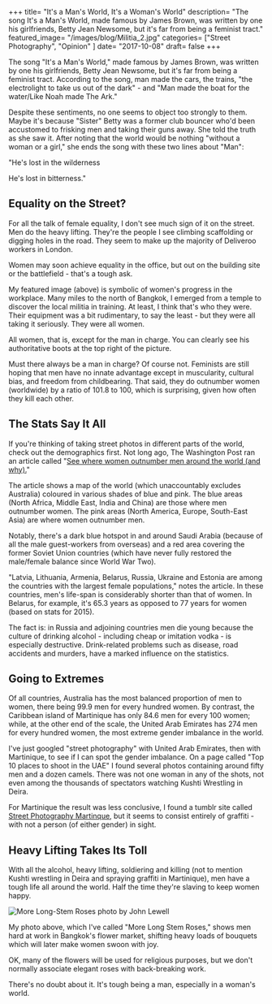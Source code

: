 +++
title= "It's a Man's World, It's a Woman's World"
description= "The song It's a Man's World, made famous by James Brown, was written by one his girlfriends, Betty Jean Newsome, but it's far from being a feminist tract."
featured_image= "/images/blog/Militia_2.jpg"
categories= ["Street Photography", "Opinion" ]
date= "2017-10-08"
draft= false
+++

The song "It's a Man's World," made famous by James Brown, was written by one his girlfriends, Betty Jean Newsome, but it's far from being a feminist tract. According to the song, man made the cars, the trains, "the electrolight to take us out of the dark" - and "Man made the boat for the water/Like Noah made The Ark."

Despite these sentiments, no one seems to object too strongly to them. Maybe it's because "Sister" Betty was a former club bouncer who'd been accustomed to frisking men and taking their guns away. She told the truth as she saw it. After noting that the world would be nothing "without a woman or a girl," she ends the song with these two lines about "Man":

"He's lost in the wilderness
  
He's lost in bitterness."

## Equality on the Street?
  
For all the talk of female equality, I don't see much sign of it on the street. Men do the heavy lifting. They're the people I see climbing scaffolding or digging holes in the road. They seem to make up the majority of Deliveroo workers in London.

Women may soon achieve equality in the office, but out on the building site or the battlefield - that's a tough ask.

My featured image (above) is symbolic of women's progress in the workplace. Many miles to the north of Bangkok, I emerged from a temple to discover the local militia in training. At least, I think that's who they were. Their equipment was a bit rudimentary, to say the least - but they were all taking it seriously. They were all women.

All women, that is, except for the man in charge. You can clearly see his authoritative boots at the top right of the picture.

Must there always be a man in charge? Of course not. Feminists are still hoping that men have no innate advantage except in muscularity, cultural bias, and freedom from childbearing. That said, they do outnumber women (worldwide) by a ratio of 101.8 to 100, which is surprising, given how often they kill each other.

## The Stats Say It All
  
If you're thinking of taking street photos in different parts of the world, check out the demographics first. Not long ago, The Washington Post ran an article called "[See where women outnumber men around the world (and why).](https://www.washingtonpost.com/news/worldviews/wp/2015/08/19/see-where-women-outnumber-men-around-the-world-and-why/)"

The article shows a map of the world (which unaccountably excludes Australia) coloured in various shades of blue and pink. The blue areas (North Africa, Middle East, India and China) are those where men outnumber women. The pink areas (North America, Europe, South-East Asia) are where women outnumber men.

Notably, there's a dark blue hotspot in and around Saudi Arabia (because of all the male guest-workers from overseas) and a red area covering the former Soviet Union countries (which have never fully restored the male/female balance since World War Two).

"Latvia, Lithuania, Armenia, Belarus, Russia, Ukraine and Estonia are among the countries with the largest female populations," notes the article. In these countries, men's life-span is considerably shorter than that of women. In Belarus, for example, it's 65.3 years as opposed to 77 years for women (based on stats for 2015).

The fact is: in Russia and adjoining countries men die young because the culture of drinking alcohol - including cheap or imitation vodka - is especially destructive. Drink-related problems such as disease, road accidents and murders, have a marked influence on the statistics.

## Going to Extremes
  
Of all countries, Australia has the most balanced proportion of men to women, there being 99.9 men for every hundred women. By contrast, the Caribbean island of Martinique has only 84.6 men for every 100 women; while, at the other end of the scale, the United Arab Emirates has 274 men for every hundred women, the most extreme gender imbalance in the world.

I've just googled "street photography" with United Arab Emirates, then with Martinique, to see if I can spot the gender imbalance. On a page called "Top 10 places to shoot in the UAE" I found several photos containing around fifty men and a dozen camels. There was not one woman in any of the shots, not even among the thousands of spectators watching Kushti Wrestling in Deira.

For Martinique the result was less conclusive, I found a tumblr site called [Street Photography Martinque](https://streetphotographymartinique.tumblr.com/), but it seems to consist entirely of graffiti - with not a person (of either gender) in sight.

## Heavy Lifting Takes Its Toll
  
With all the alcohol, heavy lifting, soldiering and killing (not to mention Kushti wrestling in Deira and spraying graffiti in Martinique), men have a tough life all around the world. Half the time they're slaving to keep women happy.

<img class="lazyload" data-src="/images/blog/More_Long-Stem_Roses.jpg" alt="More Long-Stem Roses photo by John Lewell">

My photo above, which I've called "More Long Stem Roses," shows men hard at work in Bangkok's flower market, shifting heavy loads of bouquets which will later make women swoon with joy.

OK, many of the flowers will be used for religious purposes, but we don't normally associate elegant roses with back-breaking work.

There's no doubt about it. It's tough being a man, especially in a woman's world.